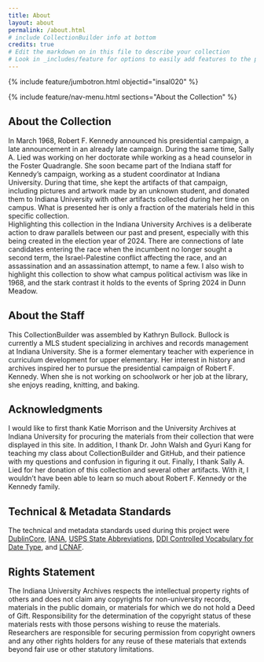 ```yaml
---
title: About
layout: about
permalink: /about.html
# include CollectionBuilder info at bottom
credits: true
# Edit the markdown on in this file to describe your collection
# Look in _includes/feature for options to easily add features to the page
---
```


{% include feature/jumbotron.html objectid="insal020" %}

{% include feature/nav-menu.html sections="About the Collection" %}

## About the Collection  
In March 1968, Robert F. Kennedy announced his presidential campaign, a late announcement in an already late campaign. During the same time, Sally A. Lied was working on her doctorate while working as a head counselor in the Foster Quadrangle. She soon became part of the Indiana staff for Kennedy’s campaign, working as a student coordinator at Indiana University. During that time, she kept the artifacts of that campaign, including pictures and artwork made by an unknown student, and donated them to Indiana University with other artifacts collected during her time on campus. What is presented her is only a fraction of the materials held in this specific collection.  
Highlighting this collection in the Indiana University Archives is a deliberate action to draw parallels between our past and present, especially with this being created in the election year of 2024. There are connections of late candidates entering the race when the incumbent no longer sought a second term, the Israel-Palestine conflict affecting the race, and  an assassination and an assassination attempt, to name a few. I also wish to highlight this collection to show what campus political activism was like in 1968, and the stark contrast it holds to the events of Spring 2024 in Dunn Meadow. 

## About the Staff  
This CollectionBuilder was assembled by Kathryn Bullock. Bullock is currently a MLS student specializing in archives and records management at Indiana University. She is a former elementary teacher with experience in curriculum development for upper elementary. Her interest in history and archives inspired her to pursue the presidential campaign of Robert F. Kennedy. When she is not working on schoolwork or her job at the library, she enjoys reading, knitting, and baking.

## Acknowledgments  
I would like to first thank Katie Morrison and the University Archives at Indiana University for procuring the materials from their collection that were displayed in this site. In addition, I thank Dr. John Walsh and Gyuri Kang for teaching my class about CollectionBuilder and GitHub, and their patience with my questions and confusion in figuring it out. Finally, I thank Sally A. Lied for her donation of this collection and several other artifacts. With it, I wouldn’t have been able to learn so much about Robert F. Kennedy or the Kennedy family.

## Technical & Metadata Standards  
The technical and metadata standards used during this project were [DublinCore](https://guides.library.ucsc.edu/c.php?g=618773&p=4306386), [IANA](https://www.iana.org/assignments/media-types/media-types.xhtml), [USPS State Abbreviations](https://about.usps.com/who/profile/history/state-abbreviations.htm), [DDI Controlled Vocabulary for Date Type](https://ddialliance.org/Specification/DDI-CV/DateType_1.1.html), and [LCNAF](https://id.loc.gov/authorities/names.html).

## Rights Statement  
The Indiana University Archives respects the intellectual property rights of others and does not claim any copyrights for non-university records, materials in the public domain, or materials for which we do not hold a Deed of Gift. Responsibility for the determination of the copyright status of these materials rests with those persons wishing to reuse the materials. Researchers are responsible for securing permission from copyright owners and any other rights holders for any reuse of these materials that extends beyond fair use or other statutory limitations.
